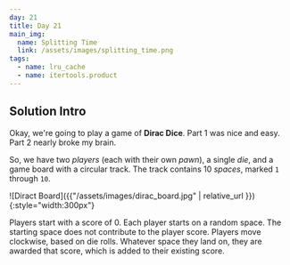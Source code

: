 ```yaml
---
day: 21
title: Day 21
main_img:
  name: Splitting Time
  link: /assets/images/splitting_time.png
tags: 
  - name: lru_cache
  - name: itertools.product
---
```

## Solution Intro

Okay, we're going to play a game of **Dirac Dice**. Part 1 was nice and easy.  Part 2 nearly broke my brain.

So, we have two _players_ (each with their own _pawn_), a single _die_, and a game board with a circular track. The track contains 10 _spaces_, marked `1` through `10`.

![Diract Board]({{"/assets/images/dirac_board.jpg" | relative_url }}){:style="width:300px"}

Players start with a score of 0. Each player starts on a random space. The starting space does not contribute to the player score. Players move clockwise, based on die rolls.  Whatever space they land on, they are awarded that score, which is added to their existing score. 